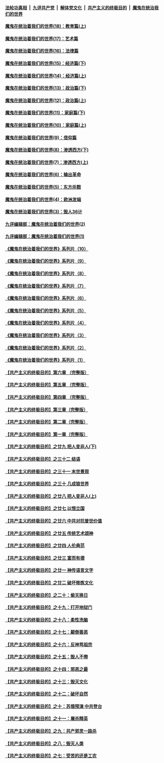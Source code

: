 

####  [法轮功真相](../../../../basic/blob/master/README.md?t=10280031) &nbsp;|&nbsp; [九评共产党](../../../../9ping.md/blob/master/README.md?t=10280031) &nbsp;|&nbsp; [解体党文化](../../../../jtdwh.md/blob/master/README.md?t=10280031)  &nbsp;|&nbsp; [共产主义的终极目的](../../../../gczydzjmd.md/blob/master/README.md?t=10280031) &nbsp;|&nbsp; [魔鬼在统治我们的世界](../../../../mgztzwmdsj.md/blob/master/README.md?t=10280031) 

#### [魔鬼在统治着我们的世界(18)：教育篇(上)](../pages/nsc422/n10526970.md?t=10280031) 

#### [魔鬼在统治着我们的世界(17)：艺术篇](../pages/nsc422/n10499093.md?t=10280031) 

#### [魔鬼在统治着我们的世界(16)：法律篇](../pages/nsc422/n10485969.md?t=10280031) 

#### [魔鬼在统治着我们的世界(15)：经济篇(下)](../pages/nsc422/n10469975.md?t=10280031) 

#### [魔鬼在统治着我们的世界(14)：经济篇(上)](../pages/nsc422/n10457370.md?t=10280031) 

#### [魔鬼在统治着我们的世界(13)：政治篇(下)](../pages/nsc422/n10448270.md?t=10280031) 

#### [魔鬼在统治着我们的世界(12)：政治篇(上)](../pages/nsc422/n10444576.md?t=10280031) 

#### [魔鬼在统治着我们的世界(11)：家庭篇(下)](../pages/nsc422/n10440961.md?t=10280031) 

#### [魔鬼在统治着我们的世界(10)：家庭篇(上)](../pages/nsc422/n10435448.md?t=10280031) 

#### [魔鬼在统治着我们的世界(9)：信仰篇](../pages/nsc422/n10432159.md?t=10280031) 

#### [魔鬼在统治着我们的世界(8)：渗透西方(下)](../pages/nsc422/n10429603.md?t=10280031) 

#### [魔鬼在统治着我们的世界(7)：渗透西方(上)](../pages/nsc422/n10426013.md?t=10280031) 

#### [魔鬼在统治着我们的世界(6)：输出革命](../pages/nsc422/n10421536.md?t=10280031) 

#### [魔鬼在统治着我们的世界(5)：东方杀戮](../pages/nsc422/n10417707.md?t=10280031) 

#### [魔鬼在统治着我们的世界(4)：欧洲发端](../pages/nsc422/n10414890.md?t=10280031) 

#### [魔鬼在统治着我们的世界(3)：毁人36计](../pages/nsc422/n10411583.md?t=10280031) 

#### [九评编辑部：魔鬼在统治着我们的世界(2)](../pages/nsc422/n10410036.md?t=10280031) 

#### [九评编辑部：魔鬼在统治着我们的世界(1)](../pages/nsc422/n10406825.md?t=10280031) 

#### [《魔鬼在统治着我们的世界》系列片（10）](../pages/nsc422/n12292670.md?t=10280031) 

#### [《魔鬼在统治着我们的世界》系列片（9）](../pages/nsc422/n12290859.md?t=10280031) 

#### [《魔鬼在统治着我们的世界》系列片（8）](../pages/nsc422/n12287445.md?t=10280031) 

#### [《魔鬼在统治着我们的世界》系列片（7）](../pages/nsc422/n12283425.md?t=10280031) 

#### [《魔鬼在统治着我们的世界》系列片（6）](../pages/nsc422/n12282314.md?t=10280031) 

#### [《魔鬼在统治着我们的世界》系列片（5）](../pages/nsc422/n12281419.md?t=10280031) 

#### [《魔鬼在统治着我们的世界》系列片（4）](../pages/nsc422/n12274024.md?t=10280031) 

#### [《魔鬼在统治着我们的世界》系列片（3）](../pages/nsc422/n12271322.md?t=10280031) 

#### [《魔鬼在统治着我们的世界》系列片（2）](../pages/nsc422/n12269049.md?t=10280031) 

#### [《魔鬼在统治着我们的世界》系列片（1）](../pages/nsc422/n12267575.md?t=10280031) 

#### [【共产主义的终极目的】第六章 （完整版）](../pages/nsc422/n11428913.md?t=10280031) 

#### [【共产主义的终极目的】第五章 （完整版）](../pages/nsc422/n11428912.md?t=10280031) 

#### [【共产主义的终极目的】第四章 （完整版）](../pages/nsc422/n11428907.md?t=10280031) 

#### [【共产主义的终极目的】第三章（完整版）](../pages/nsc422/n11428848.md?t=10280031) 

#### [【共产主义的终极目的】第二章（完整版）](../pages/nsc422/n11428831.md?t=10280031) 

#### [【共产主义的终极目的】第一章（完整版）](../pages/nsc422/n11417651.md?t=10280031) 

#### [【共产主义的终极目的】之廿九 把人变非人(下)](../pages/nsc422/n11344140.md?t=10280031) 

#### [【共产主义的终极目的】之三十二 结语](../pages/nsc422/n11360535.md?t=10280031) 

#### [【共产主义的终极目的】之三十一 末世景观](../pages/nsc422/n11351129.md?t=10280031) 

#### [【共产主义的终极目的】之三十 几成狼世界](../pages/nsc422/n11348280.md?t=10280031) 

#### [【共产主义的终极目的】之廿八 把人变非人(上)](../pages/nsc422/n11340492.md?t=10280031) 

#### [【共产主义的终极目的】之廿七 以恨立国](../pages/nsc422/n11336944.md?t=10280031) 

#### [【共产主义的终极目的】之廿六 中共对抗普世价值](../pages/nsc422/n11324785.md?t=10280031) 

#### [【共产主义的终极目的】之廿五 传统艺术颂神](../pages/nsc422/n11296396.md?t=10280031) 

#### [【共产主义的终极目的】之廿四 人伦典范](../pages/nsc422/n11296397.md?t=10280031) 

#### [【共产主义的终极目的】之廿三 富而有德](../pages/nsc422/n11283598.md?t=10280031) 

#### [【共产主义的终极目的】之廿一 神传语言文字](../pages/nsc422/n11263265.md?t=10280031) 

#### [【共产主义的终极目的】之廿二 破坏修炼文化](../pages/nsc422/n11245728.md?t=10280031) 

#### [【共产主义的终极目的】之二十：偷天换日](../pages/nsc422/n11238846.md?t=10280031) 

#### [【共产主义的终极目的】之十九：打开地狱门](../pages/nsc422/n11206376.md?t=10280031) 

#### [【共产主义的终极目的】之十八：柔性洗脑](../pages/nsc422/n11199994.md?t=10280031) 

#### [【共产主义的终极目的】之十七：颠倒善恶](../pages/nsc422/n11179782.md?t=10280031) 

#### [【共产主义的终极目的】之十六：反神骂祖宗](../pages/nsc422/n11166798.md?t=10280031) 

#### [【共产主义的终极目的】之十五：毁人不倦](../pages/nsc422/n11166792.md?t=10280031) 

#### [【共产主义的终极目的】之十四：邪恶之最](../pages/nsc422/n11150249.md?t=10280031) 

#### [【共产主义的终极目的】之十三：毁灭文化](../pages/nsc422/n11135227.md?t=10280031) 

#### [【共产主义的终极目的】之十二：破坏自然](../pages/nsc422/n11135214.md?t=10280031) 

#### [【共产主义的终极目的】之十：苏俄预演 中共登台](../pages/nsc422/n11118424.md?t=10280031) 

#### [【共产主义的终极目的】之十一：屠杀精英](../pages/nsc422/n11118442.md?t=10280031) 

#### [【共产主义的终极目的】之九：共产邪灵一路杀](../pages/nsc422/n11114139.md?t=10280031) 

#### [【共产主义的终极目的】之八：毁灭人类](../pages/nsc422/n11108503.md?t=10280031) 

#### [【共产主义的终极目的】之七：受苦的还是工农](../pages/nsc422/n11101809.md?t=10280031) 

